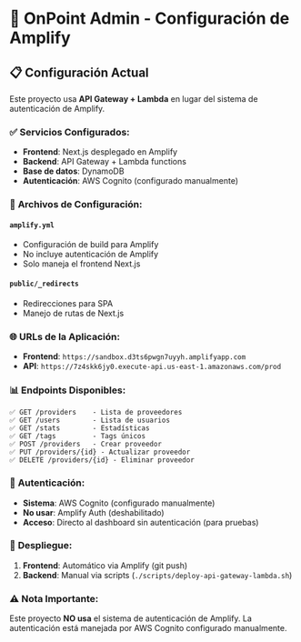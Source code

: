 # 🚀 OnPoint Admin - Configuración de Amplify

## 📋 **Configuración Actual**

Este proyecto usa **API Gateway + Lambda** en lugar del sistema de autenticación de Amplify.

### ✅ **Servicios Configurados:**
- **Frontend**: Next.js desplegado en Amplify
- **Backend**: API Gateway + Lambda functions
- **Base de datos**: DynamoDB
- **Autenticación**: AWS Cognito (configurado manualmente)

### 🔧 **Archivos de Configuración:**

#### `amplify.yml`
- Configuración de build para Amplify
- No incluye autenticación de Amplify
- Solo maneja el frontend Next.js

#### `public/_redirects`
- Redirecciones para SPA
- Manejo de rutas de Next.js

### 🌐 **URLs de la Aplicación:**
- **Frontend**: `https://sandbox.d3ts6pwgn7uyyh.amplifyapp.com`
- **API**: `https://7z4skk6jy0.execute-api.us-east-1.amazonaws.com/prod`

### 📊 **Endpoints Disponibles:**
```
✅ GET /providers    - Lista de proveedores
✅ GET /users        - Lista de usuarios  
✅ GET /stats        - Estadísticas
✅ GET /tags         - Tags únicos
✅ POST /providers   - Crear proveedor
✅ PUT /providers/{id} - Actualizar proveedor
✅ DELETE /providers/{id} - Eliminar proveedor
```

### 🔐 **Autenticación:**
- **Sistema**: AWS Cognito (configurado manualmente)
- **No usar**: Amplify Auth (deshabilitado)
- **Acceso**: Directo al dashboard sin autenticación (para pruebas)

### 🚀 **Despliegue:**
1. **Frontend**: Automático via Amplify (git push)
2. **Backend**: Manual via scripts (`./scripts/deploy-api-gateway-lambda.sh`)

### ⚠️ **Nota Importante:**
Este proyecto **NO usa** el sistema de autenticación de Amplify. 
La autenticación está manejada por AWS Cognito configurado manualmente.
